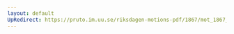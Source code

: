 ```yaml
---
layout: default
UpRedirect: https://pruto.im.uu.se/riksdagen-motions-pdf/1867/mot_1867__ak__13.pdf
---
```

